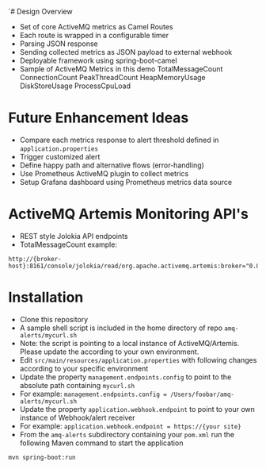 `# Design Overview
- Set of core ActiveMQ metrics as Camel Routes
- Each route is wrapped in a configurable timer
- Parsing JSON response
- Sending collected metrics as JSON payload to external webhook
- Deployable framework using spring-boot-camel
- Sample of ActiveMQ Metrics in this demo
TotalMessageCount
ConnectionCount
PeakThreadCount
HeapMemoryUsage
DiskStoreUsage
ProcessCpuLoad

# Future Enhancement Ideas
- Compare each metrics response to alert threshold defined in ```application.properties```
- Trigger customized alert
- Define happy path and alternative flows (error-handling)
- Use Prometheus ActiveMQ plugin to collect metrics
- Setup Grafana dashboard using Prometheus metrics data source

# ActiveMQ Artemis Monitoring API's
- REST style Jolokia API endpoints
- TotalMessageCount example:
```shell
http://{broker-host}:8161/console/jolokia/read/org.apache.activemq.artemis:broker="0.0.0.0"/TotalMessageCount
```

# Installation
- Clone this repository
- A sample shell script is included in the home directory of repo ```amq-alerts/mycurl.sh```
- Note: the script is pointing to a local instance of ActiveMQ/Artemis.  Please update the according to your own environment.
- Edit ```src/main/resources/application.properties``` with following changes according to your specific environment
- Update the property ```management.endpoints.config``` to point to the absolute path containing ```mycurl.sh```
- For example: ```management.endpoints.config = /Users/foobar/amq-alerts/mycurl.sh```
- Update the property ```application.webhook.endpoint``` to point to your own instance of Webhook/alert receiver
- For example: ```application.webhook.endpoint = https://{your site}```
- From the ```amq-alerts``` subdirectory containing your ```pom.xml``` run the following Maven command to start the application
```shell
mvn spring-boot:run
```
